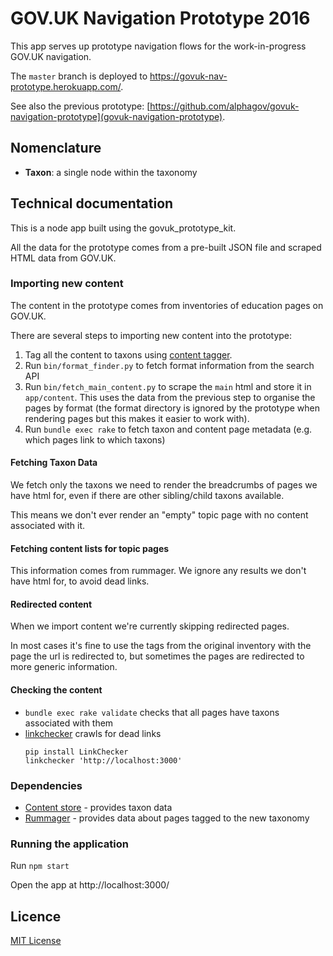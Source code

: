 # GOV.UK Navigation Prototype 2016

This app serves up prototype navigation flows for the work-in-progress GOV.UK navigation.

The `master` branch is deployed to https://govuk-nav-prototype.herokuapp.com/.

See also the previous prototype: [https://github.com/alphagov/govuk-navigation-prototype](govuk-navigation-prototype).

## Nomenclature

- **Taxon**: a single node within the taxonomy

## Technical documentation
This is a node app built using the govuk_prototype_kit.

All the data for the prototype comes from a pre-built JSON file and scraped HTML data from GOV.UK.

### Importing new content

The content in the prototype comes from inventories of education pages on GOV.UK.

There are several steps to importing new content into the prototype:

1. Tag all the content to taxons using [content tagger](https://github.com/alphagov/content-tagger).
2. Run `bin/format_finder.py` to fetch format information from the search API
3. Run `bin/fetch_main_content.py` to scrape the `main` html and store it in `app/content`. This uses the data from the previous step to organise the pages by format (the format directory is ignored by the prototype when rendering pages but this makes it easier to work with).
4. Run `bundle exec rake` to fetch taxon and content page metadata (e.g. which pages link to which taxons)

#### Fetching Taxon Data

We fetch only the taxons we need to render the breadcrumbs of pages we have html for, even if there are other sibling/child taxons available.

This means we don't ever render an "empty" topic page with no content associated with it.

#### Fetching content lists for topic pages

This information comes from rummager. We ignore any results we don't have html for, to avoid dead links.

#### Redirected content

When we import content we're currently skipping redirected pages.

In most cases it's fine to use the tags from the original inventory with the page the url is redirected to, but sometimes the pages are redirected to more generic information.

#### Checking the content

- `bundle exec rake validate` checks that all pages have taxons associated with them
- [linkchecker](https://github.com/wummel/linkchecker) crawls for dead links
  ```
  pip install LinkChecker
  linkchecker 'http://localhost:3000'
  ```


### Dependencies

- [Content store](https://github.com/alphagov/content-store) - provides taxon data
- [Rummager](https://github.com/alphagov/rummager) - provides data about pages tagged to the new taxonomy

### Running the application

Run `npm start`

Open the app at http://localhost:3000/

## Licence

[MIT License](LICENCE)
